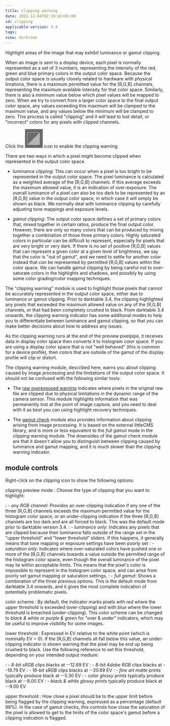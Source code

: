 ```yaml
---
title: clipping warning
date: 2022-12-04T02:19:02+01:00
id: clipping
applicable-version: 3.4
tags:
view: darkroom
---
```


Highlight areas of the image that may exhibit luminance or gamut clipping.

When an image is sent to a display device, each pixel is normally represented as a set of 3 numbers, representing the intensity of the red, green and blue primary colors in the output color space. Because the output color space is usually closely related to hardware with physical limations, there is a maximum permitted value for the [R,G,B] channels, representing the maximum available intensity for that color space. Similarly, there is also a minimum value below which pixel values will be mapped to zero. When we try to convert from a larger color space to the final output color space, any values exceeding this maximum will be clamped to the maximum value, and any values below the minimum will be clamped to zero. This process is called "clipping" and it will lead to lost detail, or "incorrect" colors for any pixels with clipped channels.

Click the ![clipping warning](./clipping/clipping-icon.png#icon) icon to enable the clipping warning.

There are two ways in which a pixel might become clipped when represented in the output color space.

- _luminance clipping_: This can occur when a pixel is too bright to be represented in the output color space. The pixel luminance is calculated as a weighted average of the [R,G,B] channels. If this average exceeds the maximum allowed value, it is an indication of over-exposure. The overall luminance of a pixel can also be too dark to be represented by an [R,G,B] value in the output color space, in which case it will simply be shown as black. We normally deal with luminance clipping by carefully adjusting tone mappings and exposure levels.

- _gamut clipping_: The output color space defines a set of primary colors that, mixed together in certain ratios, produce the final output color. However, there are only so many colors that can be produced by mixing together a combination of those three primary colors. Highly saturated colors in particular can be difficult to represent, especially for pixels that are very bright or very dark. If there is no set of positive [R,G,B] values that can represent a given color at a given level of brightness, we say that the color is "out of gamut", and we need to settle for another color instead that _can_ be represented by permitted [R,G,B] values within the color space. We can handle gamut clipping by being careful not to over-saturate colors in the highlights and shadows, and possibly by using some color grading/color mapping techniques.

The "clipping warning" module is used to highlight those pixels that cannot be accurately represented in the output color space, either due to luminance or gamut clipping. Prior to darktable 3.4, the clipping highlighted any pixels that exceeded the maximum allowed value on any of the [R,G,B] channels, or that had been completely crushed to black. From darktable 3.4 onwards, the clipping warning indicator has some additional modes to help you to differentiate between luminance and gamut clipping, so that you can make better decisions about how to address any issues.

As the clipping warning runs at the end of the preview pixelpipe, it receives data in display color space then converts it to histogram color space. If you are using a display color space that is not "well behaved" (this is common for a device profile), then colors that are outside of the gamut of the display profile will clip or distort.

The clipping warning module, described here, warns you about clipping caused by image processing and the limitations of the output color space. It should not be confused with the following similar tools:

- The [raw overexposed warning](./raw-overexposed.md) indicates where pixels in the original raw file are clipped due to physical limitations in the dynamic range of the camera sensor. This module highlights information that was permanently lost at the point of image capture, and you need to deal with it as best you can using highlight recovery techniques.

- The [gamut check](./gamut.md) module also provides information about clipping arising from image processing. It is based on the external littleCMS library, and is more or less equivalent to the _full gamut_ mode in the clipping warning module. The downsides of the gamut check module are that it doesn't allow you to distinguish between clipping caused by luminance and gamut mapping, and it is much slower than the clipping warning indicator.

## module controls

Right-click on the clipping icon to show the following options:

clipping preview mode
: Choose the type of clipping that you want to highlight:

: - _any RGB channel_: Provides an over-clipping indication if any one of the three [R,G,B] channels exceeds the maximum permitted value for the histogram color space, or an under-clipping indication if the three [R,G,B] channels are too dark and are all forced to black. This was the default mode prior to darktable version 3.4.
: - _luminance only_: Indicates any pixels that are clipped because their luminance falls outside of the range set in the "upper threshold" and "lower threshold" sliders. If this happens, it generally means that tone mapping or exposure settings have been poorly set
: - _saturation only_: Indicates where over-saturated colors have pushed one or more of the [R,G,B] channels towards a value outside the permitted range of the histogram color space, even though the overall luminance of the pixel may lie within acceptable limits. This means that the pixel's color is impossible to represent in the histogram color space, and can arise from poorly set gamut mapping or saturation settings,
: - _full gamut_: Shows a combination of the three previous options. This is the default mode from darktable 3.4 onwards, and it gives the most complete indication of potentially problematic pixels.

color scheme
: By default, the indicator marks pixels with _red_ where the upper threshold is exceeded (over-clipping) and with _blue_ where the lower threshold is breached (under-clipping). This color scheme can be changed to _black & white_ or _purple & green_ for "over & under" indicators, which may be useful to improve visibility for some images.

lower threshold
: Expressed in EV relative to the white point (which is nominally EV = 0). If the [R,G,B] channels all fall below this value, an under-clipping indicator is shown warning that the pixel may be end up being crushed to black. Use the following reference to set this threshold, depending on your intended output medium:

: - _8-bit sRGB_ clips blacks at --12.69 EV
: - _8-bit Adobe RGB_ clips blacks at --19.79 EV
: - _16-bit sRGB_ clips blacks at --20.69 EV
: - _fine art matte prints_ typically produce black at --5.30 EV
: - _color glossy prints_ typically produce black at --8.00 EV
: - _black & white glossy prints_ typically produce black at --9.00 EV

upper threshold
: How close a pixel should be to the upper limit before being flagged by the clipping warning, expressed as a percentage (default 98%). In the case of gamut checks, this controls how close the saturation of the pixel is allowed to get to the limits of the color space's gamut before a clipping indication is flagged.
